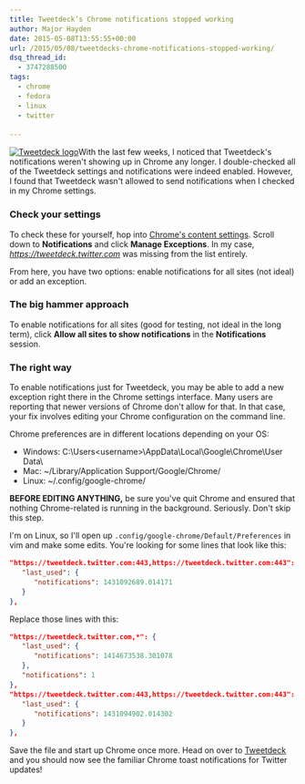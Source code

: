 ```yaml
---
title: Tweetdeck’s Chrome notifications stopped working
author: Major Hayden
date: 2015-05-08T13:55:55+00:00
url: /2015/05/08/tweetdecks-chrome-notifications-stopped-working/
dsq_thread_id:
  - 3747288500
tags:
  - chrome
  - fedora
  - linux
  - twitter

---
```

[<img src="/wp-content/uploads/2015/05/Tweetdeck-Logo.png" alt="Tweetdeck logo" width="256" height="256" class="alignright size-full wp-image-5552" srcset="/wp-content/uploads/2015/05/Tweetdeck-Logo.png 256w, /wp-content/uploads/2015/05/Tweetdeck-Logo-150x150.png 150w" sizes="(max-width: 256px) 100vw, 256px" />][1]With the last few weeks, I noticed that Tweetdeck's notifications weren't showing up in Chrome any longer. I double-checked all of the Tweetdeck settings and notifications were indeed enabled. However, I found that Tweetdeck wasn't allowed to send notifications when I checked in my Chrome settings.

### Check your settings

To check these for yourself, hop into [Chrome's content settings][2]. Scroll down to **Notifications** and click **Manage Exceptions**. In my case, _https://tweetdeck.twitter.com_ was missing from the list entirely.

From here, you have two options: enable notifications for all sites (not ideal) or add an exception.

### The big hammer approach

To enable notifications for all sites (good for testing, not ideal in the long term), click **Allow all sites to show notifications** in the **Notifications** session.

### The right way

To enable notifications just for Tweetdeck, you may be able to add a new exception right there in the Chrome settings interface. Many users are reporting that newer versions of Chrome don't allow for that. In that case, your fix involves editing your Chrome configuration on the command line.

Chrome preferences are in different locations depending on your OS:

  * Windows: C:\Users\<username>\AppData\Local\Google\Chrome\User Data\
  * Mac: ~/Library/Application Support/Google/Chrome/
  * Linux: ~/.config/google-chrome/

**BEFORE EDITING ANYTHING,** be sure you've quit Chrome and ensured that nothing Chrome-related is running in the background. Seriously. Don't skip this step.

I'm on Linux, so I'll open up `.config/google-chrome/Default/Preferences` in vim and make some edits. You're looking for some lines that look like this:

```json
"https://tweetdeck.twitter.com:443,https://tweetdeck.twitter.com:443": {
   "last_used": {
      "notifications": 1431092689.014171
   }
},
```


Replace those lines with this:

```json
"https://tweetdeck.twitter.com,*": {
   "last_used": {
      "notifications": 1414673538.301078
   },
   "notifications": 1
},
"https://tweetdeck.twitter.com:443,https://tweetdeck.twitter.com:443": {
   "last_used": {
      "notifications": 1431094902.014302
   }
},
```


Save the file and start up Chrome once more. Head on over to [Tweetdeck][3] and you should now see the familiar Chrome toast notifications for Twitter updates!

 [1]: /wp-content/uploads/2015/05/Tweetdeck-Logo.png
 [2]: chrome://settings/content
 [3]: https://tweetdeck.twitter.com/
